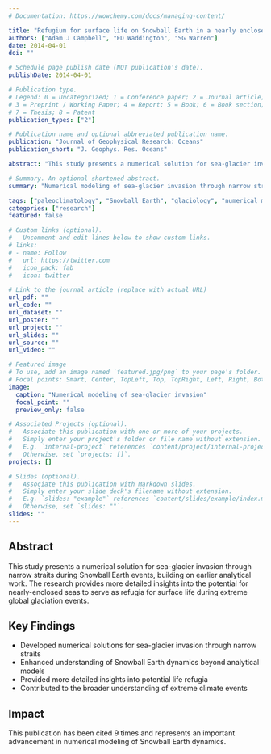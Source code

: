 ```yaml
---
# Documentation: https://wowchemy.com/docs/managing-content/

title: "Refugium for surface life on Snowball Earth in a nearly enclosed sea? A numerical solution for sea‐glacier invasion through a narrow strait"
authors: ["Adam J Campbell", "ED Waddington", "SG Warren"]
date: 2014-04-01
doi: ""

# Schedule page publish date (NOT publication's date).
publishDate: 2014-04-01

# Publication type.
# Legend: 0 = Uncategorized; 1 = Conference paper; 2 = Journal article;
# 3 = Preprint / Working Paper; 4 = Report; 5 = Book; 6 = Book section;
# 7 = Thesis; 8 = Patent
publication_types: ["2"]

# Publication name and optional abbreviated publication name.
publication: "Journal of Geophysical Research: Oceans"
publication_short: "J. Geophys. Res. Oceans"

abstract: "This study presents a numerical solution for sea-glacier invasion through narrow straits during Snowball Earth events, building on earlier analytical work. The research provides more detailed insights into the potential for nearly-enclosed seas to serve as refugia for surface life."

# Summary. An optional shortened abstract.
summary: "Numerical modeling of sea-glacier invasion through narrow straits during Snowball Earth events."

tags: ["paleoclimatology", "Snowball Earth", "glaciology", "numerical modeling", "climate modeling", "paleobiology"]
categories: ["research"]
featured: false

# Custom links (optional).
#   Uncomment and edit lines below to show custom links.
# links:
# - name: Follow
#   url: https://twitter.com
#   icon_pack: fab
#   icon: twitter

# Link to the journal article (replace with actual URL)
url_pdf: ""
url_code: ""
url_dataset: ""
url_poster: ""
url_project: ""
url_slides: ""
url_source: ""
url_video: ""

# Featured image
# To use, add an image named `featured.jpg/png` to your page's folder. 
# Focal points: Smart, Center, TopLeft, Top, TopRight, Left, Right, BottomLeft, Bottom, BottomRight.
image:
  caption: "Numerical modeling of sea-glacier invasion"
  focal_point: ""
  preview_only: false

# Associated Projects (optional).
#   Associate this publication with one or more of your projects.
#   Simply enter your project's folder or file name without extension.
#   E.g. `internal-project` references `content/project/internal-project/index.md`.
#   Otherwise, set `projects: []`.
projects: []

# Slides (optional).
#   Associate this publication with Markdown slides.
#   Simply enter your slide deck's filename without extension.
#   E.g. `slides: "example"` references `content/slides/example/index.md`.
#   Otherwise, set `slides: ""`.
slides: ""
---
```


## Abstract

This study presents a numerical solution for sea-glacier invasion through narrow straits during Snowball Earth events, building on earlier analytical work. The research provides more detailed insights into the potential for nearly-enclosed seas to serve as refugia for surface life during extreme global glaciation events.

## Key Findings

- Developed numerical solutions for sea-glacier invasion through narrow straits
- Enhanced understanding of Snowball Earth dynamics beyond analytical models
- Provided more detailed insights into potential life refugia
- Contributed to the broader understanding of extreme climate events

## Impact

This publication has been cited 9 times and represents an important advancement in numerical modeling of Snowball Earth dynamics. 
